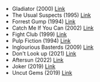 - Gladiator (2000) [Link](https://www.imdb.com/title/tt0172495/?ref_=fn_al_tt_1)
- The Usual Suspects (1995) [Link](https://www.imdb.com/title/tt0114814/?ref_=fn_al_tt_1)
- Forrest Gump (1994) [Link](https://www.imdb.com/title/tt0109830/?ref_=adv_li_tt)
- Catch Me If You Can (2002) [Link](https://www.imdb.com/title/tt0264464/)
- Fight Club (1999) [Link](https://www.imdb.com/title/tt0137523/)
- Pulp Fiction (1994) [Link](https://www.imdb.com/title/tt0110912/)
- Inglourious Basterds (2009) [Link](https://www.imdb.com/title/tt0361748/)
- Don't Look up (2021) [Link](https://www.imdb.com/title/tt11286314/)
- Aftersun (2022) [Link](https://www.imdb.com/title/tt19770238/)
- Joker (2019) [Link](https://www.imdb.com/title/tt7286456/)
- Uncut Gems (2019) [Link](https://www.imdb.com/title/tt5727208/?ref_=nv_sr_srsg_0)
